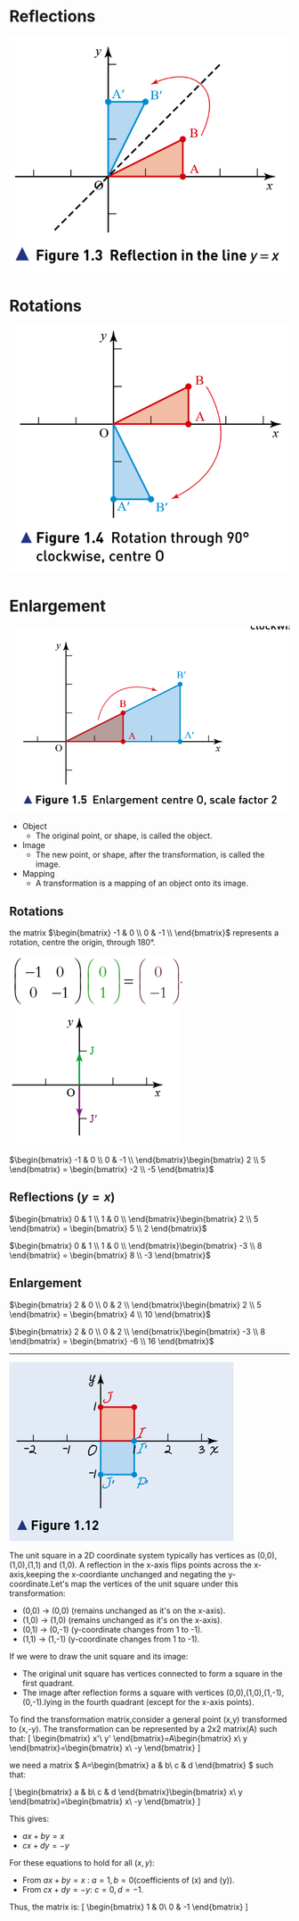 # Reflections

![ Reflection](./Reflection.png)

# Rotations 

![Rotations](./Rotation.png)

# Enlargement 

![Enlargement](./Enlargement.png)


- Object
  - The original point, or shape, is called the object.
- Image
  - The new point, or shape, after the transformation, is called the image.
- Mapping
  - A transformation is a mapping of an object onto its image.


## Rotations

 the matrix $\begin{bmatrix}
 -1 & 0 \\
 0  & -1 \\
 \end{bmatrix}$ represents a rotation, centre the origin, through 180°.

![centre the origin](./centre_origin_180.png)

$\begin{bmatrix}
 -1 & 0 \\
 0  & -1 \\
\end{bmatrix}\begin{bmatrix}
2 \\
5 
\end{bmatrix} = \begin{bmatrix}
-2 \\
-5
\end{bmatrix}$


## Reflections $(y=x)$
$\begin{bmatrix}
 0 & 1 \\
 1  & 0 \\
\end{bmatrix}\begin{bmatrix}
2 \\
5 
\end{bmatrix} = \begin{bmatrix}
5 \\
2
\end{bmatrix}$


$\begin{bmatrix}
 0 & 1 \\
 1  & 0 \\
\end{bmatrix}\begin{bmatrix}
-3 \\
8
\end{bmatrix} = \begin{bmatrix}
8 \\
-3
\end{bmatrix}$

## Enlargement
$\begin{bmatrix}
 2 & 0 \\
 0  & 2 \\
\end{bmatrix}\begin{bmatrix}
2 \\
5 
\end{bmatrix} = \begin{bmatrix}
4 \\
10
\end{bmatrix}$


$\begin{bmatrix}
 2 & 0 \\
 0  & 2 \\
\end{bmatrix}\begin{bmatrix}
-3 \\
8
\end{bmatrix} = \begin{bmatrix}
-6 \\
16
\end{bmatrix}$

---


![unit square](./square.png)

The unit square in a 2D coordinate system typically has vertices as (0,0),(1,0),(1,1) and (1,0). A reflection in the x-axis flips points across the x-axis,keeping the x-coordiante unchanged and negating the y-coordinate.Let's map the vertices of the unit square under this transformation:
- (0,0) → (0,0) (remains unchanged as it's on the x-axis).
- (1,0) → (1,0) (remains unchanged as it's on the x-axis).
- (0,1) → (0,-1) (y-coordinate changes from 1 to -1).
- (1,1) → (1,-1) (y-coordinate changes from 1 to -1).

If we were to draw the unit square and its image:
- The original unit square has vertices connected to form a square in the first quadrant.
- The image after reflection forms a square with vertices (0,0),(1,0),(1,-1),(0,-1).lying in the fourth quadrant (except for the x-axis points).

To find the transformation matrix,consider a general point (x,y) transformed to (x,-y). The transformation can be represented by a 2x2 matrix(A) such that:
\[
\begin{bmatrix}
x'\\
y'
\end{bmatrix}=A\begin{bmatrix}
x\\
y
\end{bmatrix}=\begin{bmatrix}
x\\
-y
\end{bmatrix}
\]

we need a matrix $ A=\begin{bmatrix}
a & b\\
c & d
\end{bmatrix} $ such that:

\[
\begin{bmatrix}
a & b\\
c & d
\end{bmatrix}\begin{bmatrix}
x\\
y
\end{bmatrix}=\begin{bmatrix}
x\\
-y
\end{bmatrix}
\]

This gives:
- $ax + by = x$
- $cx + dy = -y$

For these equations to hold for all $(x,y)$:
- From $ax+by=x$ : $a=1,b=0$(coefficients of (x)  and (y)).
- From $cx+dy=-y$: $c=0,d=-1$.

Thus, the matrix is:
\[
\begin{bmatrix}
1 & 0\\
0 & -1
\end{bmatrix}
\]